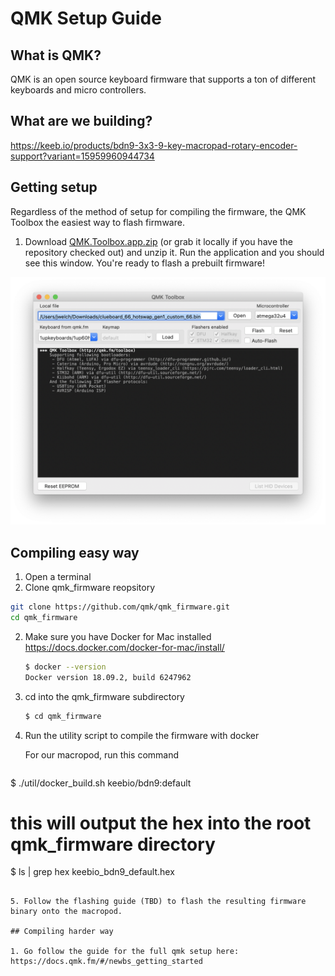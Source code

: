 # QMK Setup Guide

## What is QMK?

QMK is an open source keyboard firmware that supports a ton of different keyboards and micro controllers. 

## What are we building?

https://keeb.io/products/bdn9-3x3-9-key-macropad-rotary-encoder-support?variant=15959960944734

## Getting setup

Regardless of the method of setup for compiling the firmware, the QMK Toolbox the easiest way to flash firmware. 

1. Download [QMK.Toolbox.app.zip](https://github.com/musl/nr-offsite-mech-keys/blob/master/QMK.Toolbox.app.zip) (or grab it locally if you have the repository checked out) and unzip it. Run the application and you should see this window. You're ready to flash a prebuilt firmware!

![Screen Shot 2019-04-28 at 3.58.51 PM](assets/qmk_toolbox.png)



## Compiling easy way

1. Open a terminal
2. Clone qmk_firmware reopsitory 

```bash
git clone https://github.com/qmk/qmk_firmware.git
cd qmk_firmware
```

2. Make sure you have Docker for Mac installed https://docs.docker.com/docker-for-mac/install/

   ``` bash
   $ docker --version
   Docker version 18.09.2, build 6247962
   ```


3. cd into the qmk_firmware subdirectory

   ```bash
   $ cd qmk_firmware
   ```

4. Run the utility script to compile the firmware with docker

   For our macropod, run this command
   
   ```bash
$ ./util/docker_build.sh keebio/bdn9:default
   # this will output the hex into the root qmk_firmware directory
$ ls | grep hex
   keebio_bdn9_default.hex
   ```
   
   5. Follow the flashing guide (TBD) to flash the resulting firmware binary onto the macropod.

## Compiling harder way

1. Go follow the guide for the full qmk setup here: https://docs.qmk.fm/#/newbs_getting_started

   
